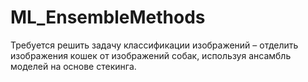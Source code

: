 # ML_EnsembleMethods

Требуется решить задачу классификации изображений – отделить изображения кошек от изображений собак, используя ансамбль моделей на основе стекинга.
